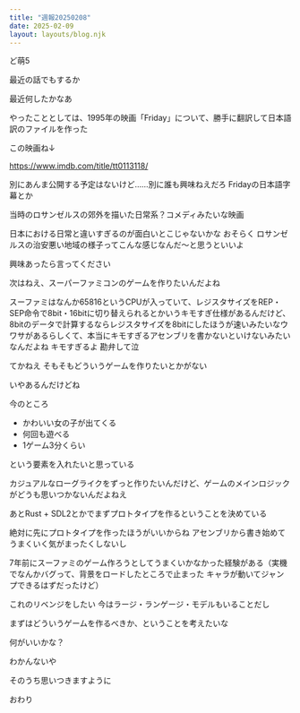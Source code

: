 ```yaml
---
title: "週報20250208"
date: 2025-02-09
layout: layouts/blog.njk
---
```

<p>ど萌5</p>

<p>最近の話でもするか</p>

<p>最近何したかなあ</p>

<p>やったこととしては、1995年の映画「Friday」について、勝手に翻訳して日本語訳のファイルを作った</p>

<p>この映画ね↓</p>

<p><a href="https://www.imdb.com/title/tt0113118/">https://www.imdb.com/title/tt0113118/</a></p>

<p>別にあんま公開する予定はないけど……別に誰も興味ねえだろ Fridayの日本語字幕とか</p>

<p>当時のロサンゼルスの郊外を描いた日常系？コメディみたいな映画</p>

<p>日本における日常と違いすぎるのが面白いとこじゃないかな おそらく ロサンゼルスの治安悪い地域の様子ってこんな感じなんだ〜と思うといいよ</p>

<p>興味あったら言ってください</p>

<p>次はねえ、スーパーファミコンのゲームを作りたいんだよね</p>

<p>スーファミはなんか65816というCPUが入っていて、レジスタサイズをREP・SEP命令で8bit・16bitに切り替えられるとかいうキモすぎ仕様があるんだけど、8bitのデータで計算するならレジスタサイズを8bitにしたほうが速いみたいなウワサがあるらしくて、本当にキモすぎるアセンブリを書かないといけないみたいなんだよね キモすぎるよ 勘弁して泣</p>

<p>てかねえ そもそもどういうゲームを作りたいとかがない</p>

<p>いやあるんだけどね</p>

<p>今のところ</p>

<ul>
<li>かわいい女の子が出てくる</li>
<li>何回も遊べる</li>
<li>1ゲーム3分くらい</li>
</ul>


<p>という要素を入れたいと思っている</p>

<p>カジュアルなローグライクをずっと作りたいんだけど、ゲームのメインロジックがどうも思いつかないんだよねえ</p>

<p>あとRust + SDL2とかでまずプロトタイプを作るということを決めている</p>

<p>絶対に先にプロトタイプを作ったほうがいいからね アセンブリから書き始めてうまくいく気がまったくしないし</p>

<p>7年前にスーファミのゲーム作ろうとしてうまくいかなかった経験がある（実機でなんかバグって、背景をロードしたところで止まった キャラが動いてジャンプできるはずだったけど）</p>

<p>これのリベンジをしたい 今はラージ・ランゲージ・モデルもいることだし</p>

<p>まずはどういうゲームを作るべきか、ということを考えたいな</p>

<p>何がいいかな？</p>

<p>わかんないや</p>

<p>そのうち思いつきますように</p>

<p>おわり</p>